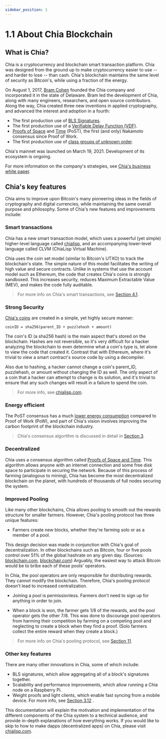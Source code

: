 ```yaml
---
sidebar_position: 1
---
```


# 1.1 About Chia Blockchain

## What is Chia?

Chia is a cryptocurrency and blockchain smart transaction platform. Chia was designed from the ground up to make cryptocurrency easier to use -- and harder to lose -- than cash. Chia's blockchain maintains the same level of security as Bitcoin's, while using a fraction of the energy.

On August 1, 2017, [Bram Cohen](https://www.chia.net/profiles/bram-cohen "Bram Cohen's Chia profile") founded the Chia company and incorporated it in the state of Delaware. Bram led the development of Chia, along with many engineers, researchers, and open source contributors. Along the way, Chia created three new inventions in applied cryptography, and advanced the interest and adoption in a fourth:
  * The first production use of [BLS Signatures](https://github.com/Chia-Network/bls-signatures "Chia's BLS Signatures on GitHub").
  * The first production use of a [Verifiable Delay Function (VDF)](https://github.com/Chia-Network/chiavdf "Chia's VDF on GitHub").
  * [Proofs of Space](https://github.com/Chia-Network/chiapos "Chia's Proof of Space repository on GitHub") and [Time](https://github.com/Chia-Network/chiavdf "Chia's VDF on GitHub") (PoST), the first (and only) Nakamoto consensus since Proof of Work.
  * The first production use of [class groups of unknown order](https://github.com/Chia-Network/vdf-competition/blob/main/classgroups.pdf "Binary quadratic forms white paper, by Lipa Long").

Chia's mainnet was launched on March 19, 2021. Development of its ecosystem is ongoing.

For more information on the company's strategies, see [Chia's business white paper](https://www.chia.net/whitepaper "Chia's business white paper").

## Chia's key features

Chia aims to improve upon Bitcoin's many pioneering ideas in the fields of cryptography and digital currencies, while maintaining the same overall purpose and philosophy. Some of Chia's new features and improvements include:

### Smart transactions

Chia has a new smart transaction model, which uses a powerful (yet simple) higher-level language called [chialisp](https://chialisp.com "Chialisp.com"), and an accompanying lower-level language called CLVM (ChiaLisp Virtual Machine).

Chia uses the coin set model (similar to Bitcoin's UTXO) to track the blockchain's state. The simple nature of this model facilitates the writing of high value and secure contracts. Unlike in systems that use the account model such as Ethereum, the code that creates Chia's coins is strongly sandboxed. This increases security, reduces Maximum Extractable Value (MEV), and makes the code fully auditable.

>For more info on Chia's smart transactions, see [Section 4.1](/docs/04coin-set-model/what-is-a-coin "Section 4.1: Coins, Puzzles, and Solutions").

### Strong Security

[Chia's coins](https://chialisp.com/docs/coins_spends_and_wallets "Tutorial on Chia's coins") are created in a simple, yet highly secure manner:

`coinID = sha256(parent_ID + puzzlehash + amount)`

The coin's ID (a sha256 hash) is the main aspect that's stored on the blockchain. Hashes are not reversible, so it's very difficult for a hacker analyzing the blockchain to even determine what a coin's type is, let alone to view the code that created it. Contrast that with Ethereum, where it's trivial to view a smart contract's source code by using a decompiler.

Also due to hashing, a hacker cannot change a coin's parent_ID, puzzlehash, or amount without changing the ID as well. The only aspect of a coin that a hacker can attempt to change is its solution, and it's trivial to ensure that any such changes will result in a failure to spend the coin.

>For more info, see [chialisp.com](https://chialisp.com/ "Chialisp.com").

### Energy efficient

The PoST consensus has a much [lower energy consumption](https://chiapower.org "Chia's energy consumption statistics") compared to Proof of Work (PoW), and part of Chia's
vision involves improving the carbon footprint of the blockchain industry.

>Chia's consensus algorithm is discussed in detail in [Section 3](/docs/03consensus/consensus_intro "Section 3.1: Chia Consensus").

### Decentralized

Chia uses a consensus algorithm called [Proofs of Space and Time](https://www.chia.net/assets/ChiaGreenPaper.pdf "Chia's Green Paper"). This algorithm allows anyone with an internet connection and some free disk space to participate in securing the network. Because of this process of farming (analogous to mining), Chia has become the most decentralized blockchain on the planet, with hundreds of thousands of full nodes securing the system.

### Improved Pooling

Like many other blockchains, Chia allows pooling to smooth out the rewards structure for smaller farmers. However, Chia's pooling protocol has three unique features:

  * Farmers create new blocks, whether they're farming solo or as a member of a pool.
  
  This design decision was made in conjunction with Chia's goal of decentralization. In other blockchains such as Bitcoin, four or five pools control over 51% of the global hashrate on any given day. (Sources: [blockchain.com](https://www.blockchain.com/pools "blockchain.com pie chart of Bitcoin's hashrate distribution"), [blockchair.com](https://blockchair.com/bitcoin/charts/hashrate-distribution "blockchair.com pie chart of Bitcoin's hashrate distribution")) Arguably, the easiest way to attack Bitcoin would be to bribe each of these pools' operators.

  In Chia, the pool operators are only responsible for distributing rewards. They cannot modify the blockchain. Therefore, Chia's pooling protocol doesn't lead to increased centralization.

  * Joining a pool is permissionless. Farmers don't need to sign up for anything in order to join.

  * When a block is won, the farmer gets 1/8 of the rewards, and the pool operator gets the other 7/8. This was done to discourage pool operators from harming their competition by farming on a competing pool and neglecting to create a block when they find a proof. (Solo farmers collect the entire reward when they create a block.)

>For more info on Chia's pooling protocol, see [Section 11](/docs/11pooling/pooling "Section 11: Pooling").

### Other key features

There are many other innovations in Chia, some of which include:
* BLS signatures, which allow aggregating all of a block's signatures together.
* Scalability and performance improvements, which allow running a Chia node on a Raspberry Pi.
* Weight proofs and light clients, which enable fast syncing from a mobile device. For more info, see [Section 3.12](/docs/03consensus/light_clients "Section 3.12: Chia Light Clients") .

This documentation will explain the motivation and implementation of the different components of the Chia system to a technical audience, and provide in-depth explanations of how everything works. If you would like to skip to how to make dapps (decentralized
apps) on Chia, please visit [chialisp.com](https://chialisp.com).
